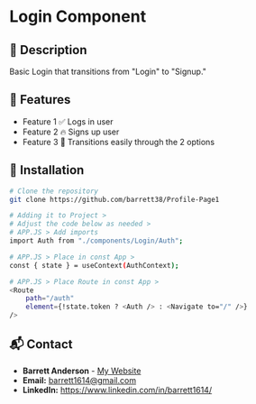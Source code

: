 # Login Component

## 📌 Description

Basic Login that transitions from "Login" to "Signup."

## 🚀 Features

- Feature 1 ✅ Logs in user
- Feature 2 🔥 Signs up user
- Feature 3 🚧 Transitions easily through the 2 options

## 📖 Installation

```sh
# Clone the repository
git clone https://github.com/barrett38/Profile-Page1

# Adding it to Project >
# Adjust the code below as needed >
# APP.JS > Add imports
import Auth from "./components/Login/Auth";

# APP.JS > Place in const App >
const { state } = useContext(AuthContext);

# APP.JS > Place Route in const App >
<Route
    path="/auth"
    element={!state.token ? <Auth /> : <Navigate to="/" />}
/>
```

## 📬 Contact

- **Barrett Anderson** - [My Website](http://barrett.vercel.app)
- **Email:** barrett1614@gmail.com
- **LinkedIn:** https://www.linkedin.com/in/barrett1614/
